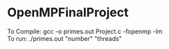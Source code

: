 # OpenMPFinalProject <br />
To Compile: gcc -o primes.out Project.c -fopenmp -lm <br />
To run: ./primes.out "number" "threads"             <br />
